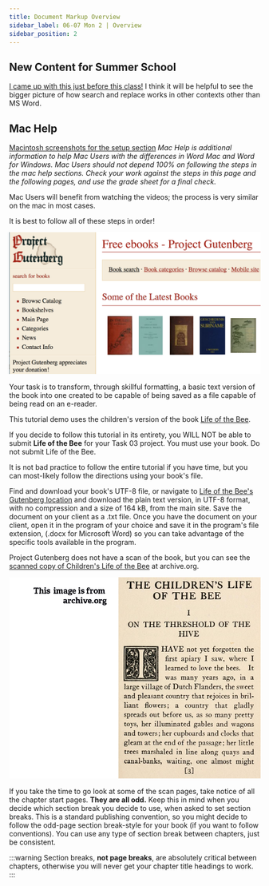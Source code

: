 ```yaml
---
title: Document Markup Overview
sidebar_label: 06-07 Mon 2 | Overview
sidebar_position: 2
---
```


## New Content for Summer School
[I came up with this just before this class!](https://github.com/ljonesdesign/vs-code-search-replace) I think it will be helpful to see the bigger picture of how search and replace works in other contexts other than MS Word.

## Mac Help

[Macintosh screenshots for the setup section](https://github.com/lblakej/document-markup-mac-help/blob/master/docs-mac-project-part-1/README.md) *Mac Help is additional information to help Mac Users with the differences in Word Mac and Word for Windows. Mac Users should not depend 100% on following the steps in the mac help sections. Check your work against the steps in this page and the following pages, and use the grade sheet for a final check.*

Mac Users will benefit from watching the videos; the process is very similar on the mac in most cases.

It is best to follow all of these steps in order!

![project gutenberg](/img/project-gutenberg.png)

Your task is to transform, through skillful formatting, a basic text version of the book into one created to be capable of being saved as a file capable of being read on an e-reader.

This tutorial demo uses the children's version of the book [Life of the Bee](http://www.gutenberg.org/ebooks/38516).

If you decide to follow this tutorial in its entirety, you WILL NOT be able to submit **Life of the Bee** for your Task 03 project. You must use your book. Do not submit Life of the Bee.

It is not bad practice to follow the entire tutorial if you have time, but you can most-likely follow the directions using your book's file.

Find and download your book's UTF-8 file, or navigate to [Life of the Bee's Gutenberg location](http://www.gutenberg.org/ebooks/38516) and download the plain text version, in UTF-8 format, with no compression and a size of 164 kB, from the main site. Save the document on your client as a .txt file. Once you have the document on your client, open it in the program of your choice and save it in the program's file extension, (.docx for Microsoft Word) so you can take advantage  of the specific tools available in the program.

Project Gutenberg does not have a scan of the book, but you can see the [scanned copy of Children's Life of the Bee](https://archive.org/stream/childrenslifeofb00maet2#page/n11/mode/2up) at archive.org.

![Life of Bee screenshot](/img/life-of-bee.png)



If you take the time to go look at some of the scan pages, take notice of all the chapter start pages. **They are all odd.** Keep this in mind when you decide which section break you decide to use, when asked to set section breaks. This is a standard publishing convention, so you might decide to follow the odd-page section break-style for your book (if you want to follow conventions). You can use any type of section break between chapters, just be consistent.

:::warning
Section breaks, **not page breaks**, are absolutely critical between chapters, otherwise you will never get your chapter title headings to work.
:::

